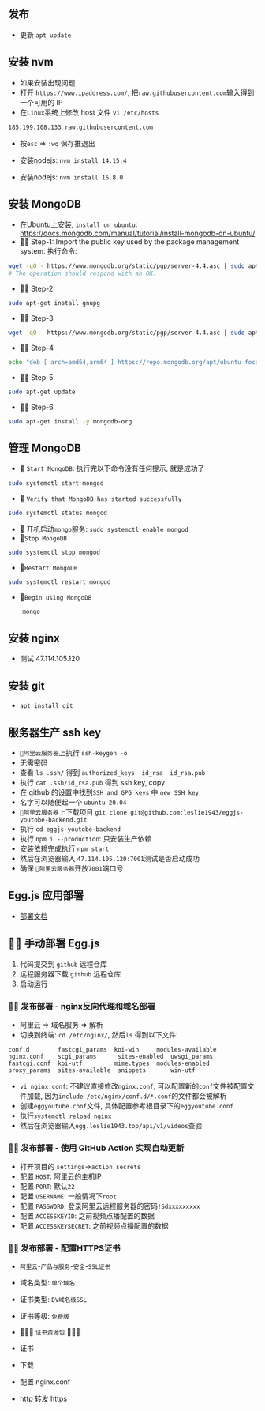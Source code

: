 ## 发布
- 更新 `apt update`

## 安装 nvm
- 如果安装出现问题
- 打开 `https://www.ipaddress.com/`, 把`raw.githubusercontent.com`输入得到一个可用的 IP
- 在`Linux`系统上修改 host 文件 `vi /etc/hosts`
```bash
185.199.108.133 raw.githubusercontent.com
```
- 按`esc` => `:wq` 保存推退出

- 安装nodejs: `nvm install 14.15.4`
- 安装nodejs: `nvm install 15.8.0`

## 安装 MongoDB
- 在Ubuntu上安装, `install on ubuntu`: https://docs.mongodb.com/manual/tutorial/install-mongodb-on-ubuntu/
- 🚀🚀 Step-1: Import the public key used by the package management system. 执行命令: 
```bash
wget -qO - https://www.mongodb.org/static/pgp/server-4.4.asc | sudo apt-key add -
# The operation should respond with an OK.
```
- 🚀🚀 Step-2: 
```bash
sudo apt-get install gnupg
```
- 🚀🚀 Step-3
```bash
wget -qO - https://www.mongodb.org/static/pgp/server-4.4.asc | sudo apt-key add -
```
- 🚀🚀 Step-4
```bash
echo "deb [ arch=amd64,arm64 ] https://repo.mongodb.org/apt/ubuntu focal/mongodb-org/4.4 multiverse" | sudo tee /etc/apt/sources.list.d/mongodb-org-4.4.list
```
- 🚀🚀 Step-5
```bash
sudo apt-get update
```
- 🚀🚀 Step-6
```bash
sudo apt-get install -y mongodb-org
```

## 管理 MongoDB
- 🚀 `Start MongoDB`: 执行完以下命令没有任何提示, 就是成功了
```bash
sudo systemctl start mongod
```
- 🚀 `Verify that MongoDB has started successfully`
```bash
sudo systemctl status mongod
```
- 🚀 开机启动`mongo`服务: `sudo systemctl enable mongod`
- 🚀`Stop MongoDB`
```bash
sudo systemctl stop mongod
```
- 🚀`Restart MongoDB`
```bash
sudo systemctl restart mongod
```
- 🚀`Begin using MongoDB`
```bash
    mongo
```

## 安装 nginx
- 测试 47.114.105.120

## 安装 git
- `apt install git`

## 服务器生产 ssh key
- `🛬阿里云服务器`上执行 `ssh-keygen -o`
- 无需密码
- 查看 `ls .ssh/` 得到 `authorized_keys  id_rsa  id_rsa.pub`
- 执行 `cat .ssh/id_rsa.pub` 得到 ssh key, copy
- 在 github 的设置中找到`SSH and GPG keys` 中 `new SSH key`
- 名字可以随便起一个 `ubuntu 20.04`
- `🛬阿里云服务器`上下载项目 `git clone git@github.com:leslie1943/eggjs-youtobe-backend.git`
- 执行 `cd eggjs-youtobe-backend`
- 执行 `npm i --production`: 只安装生产依赖
- 安装依赖完成执行 `npm start`
- 然后在浏览器输入 `47.114.105.120:7001`测试是否启动成功
- 确保 `🛬阿里云服务器`开放`7001`端口号

## Egg.js 应用部署
- [部署文档](https://eggjs.org/zh-cn/core/deployment.html)

## 🚀🚀 手动部署 Egg.js
1. 代码提交到 `github` 远程仓库
2. 远程服务器下载 `github` 远程仓库
3. 启动运行

### 🚀🚀 发布部署 - nginx反向代理和域名部署
- 阿里云 => 域名服务 => 解析
- 切换到终端: `cd /etc/nginx/`, 然后`ls` 得到以下文件:
```
conf.d        fastcgi_params  koi-win     modules-available  nginx.conf    scgi_params      sites-enabled  uwsgi_params
fastcgi.conf  koi-utf         mime.types  modules-enabled    proxy_params  sites-available  snippets       win-utf
```
- `vi nginx.conf`: 不建议直接修改`nginx.conf`, 可以配置新的`conf`文件被配置文件加载, 因为`include /etc/nginx/conf.d/*.conf`的文件都会被解析
- 创建`eggyoutube.conf`文件, 具体配置参考根目录下的`eggyoutube.conf`
- 执行`systemctl reload nginx`
- 然后在浏览器输入`egg.leslie1943.top/api/v1/videos`查验


### 🚀🚀 发布部署 - 使用 GitHub Action 实现自动更新
- 打开项目的 `settings`->`action secrets`
- 配置 `HOST`: 阿里云的主机IP
- 配置 `PORT`: 默认`22`
- 配置 `USERNAME`: 一般情况下`root`
- 配置 `PASSWORD`: 登录阿里云远程服务器的密码`!Sdxxxxxxxxx`
- 配置 `ACCESSKEYID`: 之前视频点播配置的数据
- 配置 `ACCESSKEYSECRET`: 之前视频点播配置的数据

### 🚀🚀 发布部署 - 配置HTTPS证书
- `阿里云`-`产品与服务`-`安全`-`SSL证书`
- 域名类型: `单个域名`
- 证书类型: `DV域名级SSL`
- 证书等级: `免费版`


- 💛💛💛 `证书资源包` 💛💛💛
- 证书
- 下载
- 配置 nginx.conf
- http 转发 https